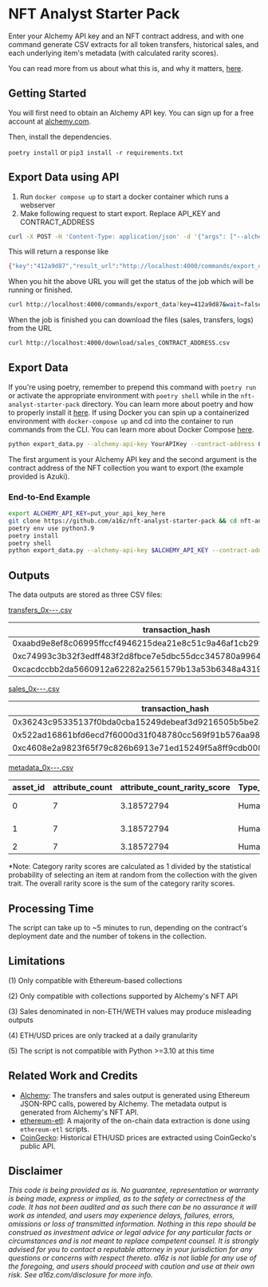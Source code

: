 # NFT Analyst Starter Pack

Enter your Alchemy API key and an NFT contract address, and with one command generate CSV extracts for all token transfers, historical sales, and each underlying item's metadata (with calculated rarity scores).

You can read more from us about what this is, and why it matters, [here](https://a16z.com/2022/03/18/nft-starter-pack-analyze-data-metadata-build-tools).

## Getting Started

You will first need to obtain an Alchemy API key. You can sign up for a free account at [alchemy.com](https://www.alchemy.com/).

Then, install the dependencies.

`poetry install` or `pip3 install -r requirements.txt`

## Export Data using API

1. Run `docker compose up` to start a docker container which runs a webserver
2. Make following request to start export. Replace API_KEY and CONTRACT_ADDRESS

```bash
curl -X POST -H 'Content-Type: application/json' -d '{"args": ["--alchemy-api-key", "API_KEY", "--contract-address", "CONTRACT_ADDRESS"]}' http://localhost:4000/commands/export_data
```

This will return a response like

```bash
{"key":"412a9d87","result_url":"http://localhost:4000/commands/export_data?key=412a9d87&wait=false","status":"running"}
```

When you hit the above URL you will get the status of the job which will be running or finished.

```bash
curl http://localhost:4000/commands/export_data?key=412a9d87&wait=false
```

When the job is finished you can download the files (sales, transfers, logs) from the URL

```bash
curl http://localhost:4000/download/sales_CONTRACT_ADDRESS.csv
```

## Export Data

If you're using poetry, remember to prepend this command with `poetry run` or activate the appropriate environment with `poetry shell` while in the `nft-analyst-starter-pack` directory. You can learn more about poetry and how to properly install it [here](https://python-poetry.org/docs/). If using Docker you can spin up a containerized environment with `docker-compose up` and cd into the container to run commands from the CLI. You can learn more about Docker Compose [here](https://docs.docker.com/compose/).

```bash
python export_data.py --alchemy-api-key YourAPIKey --contract-address 0xED5AF388653567Af2F388E6224dC7C4b3241C544
```

The first argument is your Alchemy API key and the second argument is the contract address of the NFT collection you want to export (the example provided is Azuki).



### End-to-End Example

```bash
export ALCHEMY_API_KEY=put_your_api_key_here
git clone https://github.com/a16z/nft-analyst-starter-pack && cd nft-analyst-starter-pack
poetry env use python3.9
poetry install
poetry shell
python export_data.py --alchemy-api-key $ALCHEMY_API_KEY --contract-address 0xED5AF388653567Af2F388E6224dC7C4b3241C544
```

## Outputs

The data outputs are stored as three CSV files:

[transfers_0x---.csv](https://github.com/a16z/nft-analyst-starter-pack/blob/main/transfers_0xED5AF388653567Af2F388E6224dC7C4b3241C544.csv)

| transaction_hash                                                   | block_number | date   | asset_id | from_address                               | to_address                                 |
|--------------------------------------------------------------------|--------------|--------|----------|--------------------------------------------|--------------------------------------------|
| 0xaabd9e8ef8c06995ffccf4946215dea21e8c51c9a46af1cb2921fc23390ce775 | 14349209     | 3/8/22 | 2069     | 0x6791102212777d7bce8ed433d54192b7d8af0f9a | 0x5fa6d7ea41d365dba778001d76f092cdedb2eaf1 |
| 0xc74993c3b32f3edff483f2d8fbce7e5dbc55dcc345780a9964561a39cc639f9d | 14349204     | 3/8/22 | 5601     | 0x6791102212777d7bce8ed433d54192b7d8af0f9a | 0x5fa6d7ea41d365dba778001d76f092cdedb2eaf1 |
| 0xcacdccbb2da5660912a62282a2561579b13a53b6348a4319669adcb56eba7a58 | 14349091     | 3/8/22 | 1842     | 0xc310e760778ecbca4c65b6c559874757a4c4ece0 | 0x932e834ff9d2697da014118c85ea5bcb442f3297 |

[sales_0x---.csv](https://github.com/a16z/nft-analyst-starter-pack/blob/main/sales_0xED5AF388653567Af2F388E6224dC7C4b3241C544.csv)

| transaction_hash                                                   | block_number | date   | asset_id | seller                                     | buyer                                      | maker                                      | taker                                      | sale_price_eth | sale_price_usd |
|--------------------------------------------------------------------|--------------|--------|----------|--------------------------------------------|--------------------------------------------|--------------------------------------------|--------------------------------------------|----------------|----------------|
| 0x36243c95335137f0bda0cba15249debeaf3d9216505b5be238236c69c119339f | 14349012     | 3/8/22 | 5601     | 0x90b8c9d44576410725d3e7c892efc54d22334ec9 | 0x6791102212777d7bce8ed433d54192b7d8af0f9a | 0x90b8c9d44576410725d3e7c892efc54d22334ec9 | 0x6791102212777d7bce8ed433d54192b7d8af0f9a | 18             | 44975.8596     |
| 0x522ad16861bfd6ecd7f6000d31f048780cc569f91b576aa98be52a2b6185fca7 | 14349002     | 3/8/22 | 5653     | 0x6791102212777d7bce8ed433d54192b7d8af0f9a | 0x5e7dce19818e31d568d5e4ac087eebd2c37a4746 | 0x5e7dce19818e31d568d5e4ac087eebd2c37a4746 | 0x6791102212777d7bce8ed433d54192b7d8af0f9a | 8.6            | 21488.4662     |
| 0xc4608e2a9823f65f79c826b6913e71ed15249f5a8ff9cdb0088fbdc58fec0454 | 14348885     | 3/8/22 | 3433     | 0xbd74c3f96c38478460a0e3c88ac86dd133af72be | 0xa89542b64941800789f93710ef2d7f0165768c93 | 0xbd74c3f96c38478460a0e3c88ac86dd133af72be | 0xa89542b64941800789f93710ef2d7f0165768c93 | 9.95           | 24861.6557     |

[metadata_0x---.csv](https://github.com/a16z/nft-analyst-starter-pack/blob/main/metadata_0xED5AF388653567Af2F388E6224dC7C4b3241C544.csv)

| asset_id | attribute_count | attribute_count_rarity_score | Type_attribute | Type_rarity_score | Hair_attribute | Hair_rarity_score | Clothing_attribute    | Clothing_rarity_score | Eyes_attribute | Eyes_rarity_score | Mouth_attribute | Mouth_rarity_score | Offhand_attribute | Offhand_rarity_score | Background_attribute | Background_rarity_score | Ear_attribute | Ear_rarity_score | Headgear_attribute | Headgear_rarity_score | Neck_attribute | Neck_rarity_score | Face_attribute | Face_rarity_score | Special_attribute | Special_rarity_score | overall_rarity_score |
|----------|-----------------|------------------------------|----------------|-------------------|----------------|-------------------|-----------------------|-----------------------|----------------|-------------------|-----------------|--------------------|-------------------|----------------------|----------------------|-------------------------|---------------|------------------|--------------------|-----------------------|----------------|-------------------|----------------|-------------------|-------------------|----------------------|----------------------|
| 0        | 7               | 3.18572794                   | Human          | 1.10035211        | Water          | 476.190476        | Pink Oversized Kimono | 140.84507             | Striking       | 24.3309002        | Frown           | 27.2479564         | Monkey King Staff | 68.0272109           | Off White A          | 5.46448087              |               | 1.22458976       |                    | 1.54273372            |                | 1.29349373        |                | 1.47863374        |                   | 1.06746371           | 752.99909            |
| 1        | 7               | 3.18572794                   | Human          | 1.10035211        | Pink Hairband  | 128.205128        | White Qipao with Fur  | 117.647059            | Daydreaming    | 25.5754476        | Lipstick        | 24.3902439         | Gloves            | 87.7192982           | Off White D          | 5.00250125              |               | 1.22458976       |                    | 1.54273372            |                | 1.29349373        |                | 1.47863374        |                   | 1.06746371           | 399.432673           |
| 2        | 7               | 3.18572794                   | Human          | 1.10035211        | Pink Flowy     | 112.359551        | Vest                  | 61.7283951            | Ruby           | 26.1780105        | Chewing         | 27.8551532         |                   | 3.21543408           | Red                  | 9.85221675              | Red Tassel    | 303.030303       |                    | 1.54273372            |                | 1.29349373        |                | 1.47863374        |                   | 1.06746371           | 553.887468           |

*Note: Category rarity scores are calculated as 1 divided by the statistical probability of selecting an item at random from the collection with the given trait. The overall rarity score is the sum of the category rarity scores.

## Processing Time

The script can take up to ~5 minutes to run, depending on the contract's deployment date and the number of tokens in the collection.

## Limitations

(1) Only compatible with Ethereum-based collections

(2) Only compatible with collections supported by Alchemy's NFT API

(3) Sales denominated in non-ETH/WETH values may produce misleading outputs

(4) ETH/USD prices are only tracked at a daily granularity

(5) The script is not compatible with Python >=3.10 at this time

## Related Work and Credits
- [Alchemy](https://www.alchemy.com/): The transfers and sales output is generated using Ethereum JSON-RPC calls, powered by Alchemy. The metadata output is generated from Alchemy's NFT API.
- [ethereum-etl](https://github.com/blockchain-etl/ethereum-etl): A majority of the on-chain data extraction is done using `ethereum-etl` scripts.
- [CoinGecko](https://www.coingecko.com/): Historical ETH/USD prices are extracted using CoinGecko's public API.

## Disclaimer
_This code is being provided as is. No guarantee, representation or warranty is being made, express or implied, as to the safety or correctness of the code. It has not been audited and as such there can be no assurance it will work as intended, and users may experience delays, failures, errors, omissions or loss of transmitted information. Nothing in this repo should be construed as investment advice or legal advice for any particular facts or circumstances and is not meant to replace competent counsel. It is strongly advised for you to contact a reputable attorney in your jurisdiction for any questions or concerns with respect thereto. a16z is not liable for any use of the foregoing, and users should proceed with caution and use at their own risk. See a16z.com/disclosure for more info._
